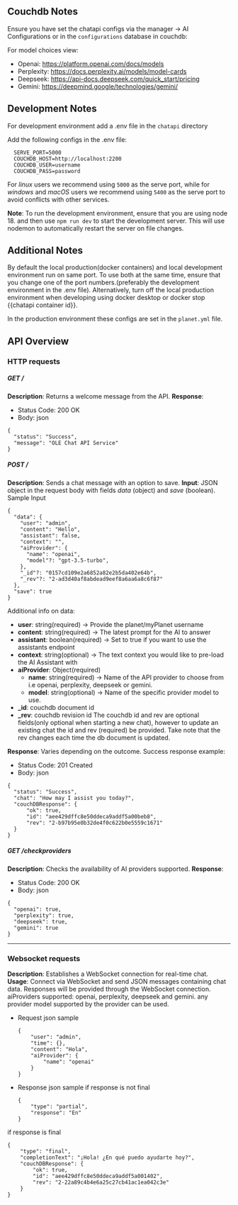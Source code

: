 ## Couchdb Notes

Ensure you have set the chatapi configs via the manager -> AI Configurations or in the `configurations` database in couchdb:

For model choices view:
  - Openai: https://platform.openai.com/docs/models
  - Perplexity: https://docs.perplexity.ai/models/model-cards
  - Deepseek: https://api-docs.deepseek.com/quick_start/pricing
  - Gemini: https://deepmind.google/technologies/gemini/

## Development Notes
For development environment add a .env file in the `chatapi` directory

Add the following configs in the .env file:
  ```
    SERVE_PORT=5000
    COUCHDB_HOST=http://localhost:2200
    COUCHDB_USER=username
    COUCHDB_PASS=password
  ```

For *linux* users we recommend using `5000` as the serve port, while for *windows* and *macOS* users we recommend using `5400` as the serve port to avoid conflicts with other services.

**Note**: To run the development environment, ensure that you are using node 18. and then use `npm run dev` to start the development server. This will use nodemon to automatically restart the server on file changes.

## Additional Notes

By default the local production(docker containers) and local development environment run on same port. To use both at the same time, ensure that you change one of the port numbers.(preferably the development environment in the .env file). Alternatively, turn off the local production environment when developing using docker desktop or docker stop {{chatapi container id}}.

In the production environment these configs are set in the `planet.yml` file.

## API Overview

### HTTP requests

##### GET /

**Description**: Returns a welcome message from the API.
**Response**: 
  - Status Code: 200 OK
  - Body: json
  ```
  {
    "status": "Success",
    "message": "OLE Chat API Service"
  }
  ```

##### POST /

**Description**: Sends a chat message with an option to save.
**Input**: JSON object in the request body with fields *data* (object) and *save* (boolean).
  Sample Input
  ```
  {
    "data": {
      "user": "admin",
      "content": "Hello",
      "assistant": false,
      "context": "",
      "aiProvider": {
        "name": "openai",
        "model"?: "gpt-3.5-turbo",
      },
      "_id"?: "0157cd109e2a6852a82e2b5da402e64b",
      "_rev"?: "2-ad3d40af8abdead9eef8a6aa6a8c6f87"
    },
    "save": true
  }
  ```
  Additional info on data:
  - **user**: string(required) -> Provide the planet/myPlanet username
  - **content**: string(required) -> The latest prompt for the AI to answer
  - **assistant**: boolean(required) -> Set to true if you want to use the assistants endpoint
  - **context**: string(optional) -> The text context you would like to pre-load the AI Assistant   with
  - **aiProvider**: Object(required)
    - **name**: string(required) -> Name of the API provider to choose from i.e openai, perplexity, deepseek or gemini.
    - **model**: string(optional) -> Name of the specific provider model to use.
  - **_id**: couchdb document id
  - **_rev**: couchdb revision id
  The couchdb id and rev are optional fields(only optional when starting a new chat), however to update an existing chat the id and rev (required) be provided.
  Take note that the rev changes each time the db document is updated.

**Response**: Varies depending on the outcome. Success response example:
  - Status Code: 201 Created
  - Body: json
  ```
  {
    "status": "Success",
    "chat": "How may I assist you today?",
    "couchDBResponse": {
        "ok": true,
        "id": "aee429dffc8e50ddeca9addf5a00beb8",
        "rev": "2-b97b95e0b32de4f0c622b0e5559c1671"
    }
  }
  ```

##### GET /checkproviders

**Description**: Checks the availability of AI providers supported.
**Response**:
  - Status Code: 200 OK
  - Body: json
  ```
  {
    "openai": true,
    "perplexity": true,
    "deepseek": true,
    "gemini": true
  }
  ```

---

### Websocket requests

**Description**: Establishes a WebSocket connection for real-time chat.
**Usage**: Connect via WebSocket and send JSON messages containing chat data. Responses will be provided through the WebSocket connection.
aiProviders supported: openai, perplexity, deepseek and gemini.
any provider model supported by the provider can be used.

- Request json sample
  ```
  {
      "user": "admin",
      "time": {},
      "content": "Hola",
      "aiProvider": {
          "name": "openai"
      }
  }
  ```


- Response json sample
if response is not final
  ```
  {
      "type": "partial",
      "response": "En"
  }
  ```


if response is final
  ```
  {
      "type": "final",
      "completionText": "¡Hola! ¿En qué puedo ayudarte hoy?",
      "couchDBResponse": {
          "ok": true,
          "id": "aee429dffc8e50ddeca9addf5a001402",
          "rev": "2-22a89c4b4e6a25c27cb41ac1ea042c3e"
      }
  }
  ```

